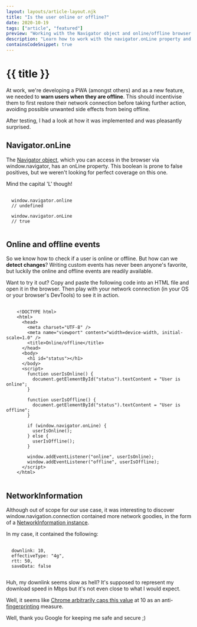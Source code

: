 ```yaml
---
layout: layouts/article-layout.njk
title: "Is the user online or offline?"
date: 2020-10-19
tags: ["article", "featured"]
preview: "Working with the Navigator object and online/offline browser events."
description: "Learn how to work with the navigator.onLine property and the online/offline browser events."
containsCodeSnippet: true
---
```


# {{ title }}

At work, we're developing a PWA (amongst others) and as a new feature, we needed to **warn users when they are offline**. This should incentivise them to first restore their network connection before taking further action, avoiding possible unwanted side effects from being offline.

After testing, I had a look at how it was implemented and was pleasantly surprised.

## Navigator.onLine

The [Navigator object](https://developer.mozilla.org/en-US/docs/Web/API/NavigatorOnLine/Online_and_offline_events), which you can access in the browser via <span class="inline-code">window.navigator</span>, has an <span class="inline-code">onLine</span> property. This boolean is prone to false positives, but we weren't looking for perfect coverage on this one.

Mind the capital 'L' though!

<pre>
  <code class="language-javascript">
  window.navigator.online
  // undefined

  window.navigator.onLine
  // true
  </code>
</pre>

## Online and offline events

So we know how to check if a user is online or offline. But how can we **detect changes**? Writing custom events has never been anyone's favorite, but luckily the <span class="inline-code">online</span> and <span class="inline-code">offline</span> events are readily available.

Want to try it out? Copy and paste the following code into an HTML file and open it in the browser. Then play with your network connection (in your OS or your browser's DevTools) to see it in action.

<pre>
  <code class="language-html">
    &lt;!DOCTYPE html&gt;
    &lt;html&gt;
      &lt;head&gt;
        &lt;meta charset="UTF-8" /&gt;
        &lt;meta name="viewport" content="width=device-width, initial-scale=1.0" /&gt;
        &lt;title&gt;Online/offline&lt;/title&gt;
      &lt;/head&gt;
      &lt;body&gt;
        &lt;h1 id="status"&gt;&lt;/h1&gt;
      &lt;/body&gt;
      &lt;script&gt;
        function userIsOnline() {
          document.getElementById("status").textContent = "User is online";
        }

        function userIsOffline() {
          document.getElementById("status").textContent = "User is offline";
        }

        if (window.navigator.onLine) {
          userIsOnline();
        } else {
          userIsOffline();
        }

        window.addEventListener("online", userIsOnline);
        window.addEventListener("offline", userIsOffline);
      &lt;/script&gt;
    &lt;/html&gt;
  </code>
</pre>

## NetworkInformation

Although out of scope for our use case, it was interesting to discover <span class="inline-code">window.navigation.connection</span> contained more network goodies, in the form of a [NetworkInformation instance](https://developer.mozilla.org/en-US/docs/Web/API/NetworkInformation).

In my case, it contained the following:

<pre>
  <code class="language-json">
  downlink: 10,
  effectiveType: "4g",
  rtt: 50,
  saveData: false
  </code>
</pre>

Huh, my downlink seems slow as hell? It's supposed to represent my download speed in Mbps but it's not even close to what I would expect.

Well, it seems like [Chrome arbitrarily caps this value](https://developer.mozilla.org/en-US/docs/Web/API/NetworkInformation/downlink) at 10 as an anti-[fingerprinting](https://cyware.com/news/what-is-cybersecurity-fingerprinting-de718f94) measure.

Well, thank you Google for keeping me safe and secure ;)
